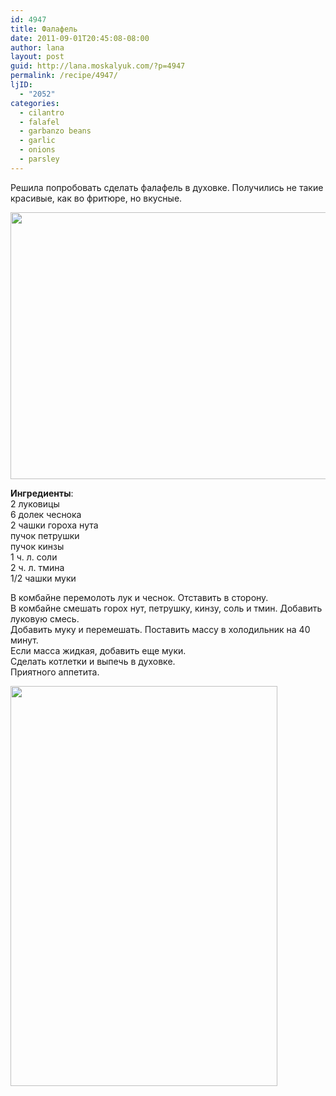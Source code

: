 ```yaml
---
id: 4947
title: Фалафель
date: 2011-09-01T20:45:08-08:00
author: lana
layout: post
guid: http://lana.moskalyuk.com/?p=4947
permalink: /recipe/4947/
ljID:
  - "2052"
categories:
  - cilantro
  - falafel
  - garbanzo beans
  - garlic
  - onions
  - parsley
---
```

Решила попробовать сделать фалафель в духовке. Получились не такие красивые, как во фритюре, но вкусные.

<img loading="lazy" class="alignnone" title="falafel" src="http://farm7.static.flickr.com/6194/6104692633_cef5338627_z.jpg" alt="" width="640" height="427" /> 

**Ингредиенты**:  
2 луковицы  
6 долек чеснока  
2 чашки гороха нута  
пучок петрушки  
пучок кинзы  
1 ч. л. соли  
2 ч. л. тмина  
1/2 чашки муки

В комбайне перемолоть лук и чеснок. Отставить в сторону.  
В комбайне смешать горох нут, петрушку, кинзу, соль и тмин. Добавить луковую смесь.  
Добавить муку и перемешать. Поставить массу в холодильник на 40 минут.  
Если масса жидкая, добавить еще муки.  
Сделать котлетки и выпечь в духовке.  
Приятного аппетита.

<img loading="lazy" class="alignnone" title="baked falafel" src="http://farm7.static.flickr.com/6066/6104692137_faa67fc264_z.jpg" alt="" width="427" height="640" />